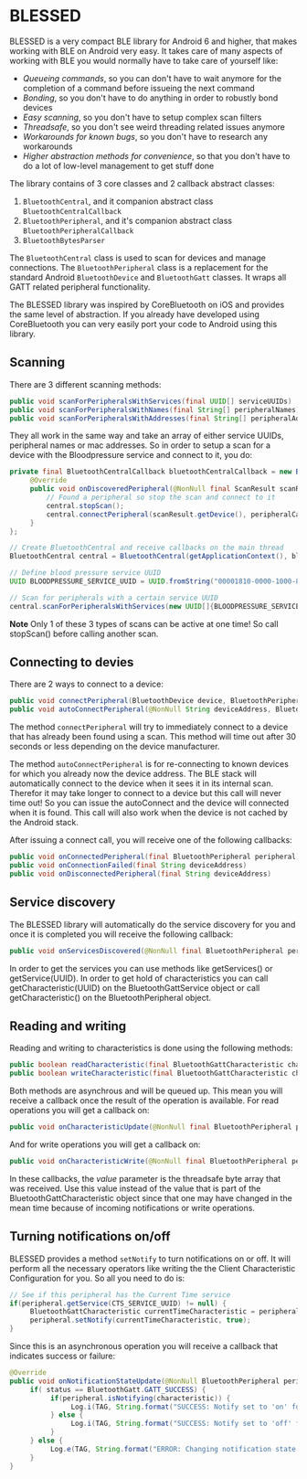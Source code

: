 # BLESSED

BLESSED is a very compact BLE library for Android 6 and higher, that makes working with BLE on Android very easy. It takes care of many aspects of working with BLE you would normally have to take care of yourself like:

* *Queueing commands*, so you can don't have to wait anymore for the completion of a command before issueing the next command
* *Bonding*, so you don't have to do anything in order to robustly bond devices
* *Easy scanning*, so you don't have to setup complex scan filters
* *Threadsafe*, so you don't see weird threading related issues anymore
* *Workarounds for known bugs*, so you don't have to research any workarounds
* *Higher abstraction methods for convenience*, so that you don't have to do a lot of low-level management to get stuff done

The library contains of 3 core classes and 2 callback abstract classes:
1. `BluetoothCentral`, and it companion abstract class `BluetoothCentralCallback`
2. `BluetoothPeripheral`, and it's companion abstract class `BluetoothPeripheralCallback`
3. `BluetoothBytesParser`

The `BluetoothCentral` class is used to scan for devices and manage connections. The `BluetoothPeripheral` class is a replacement for the standard Android `BluetoothDevice` and `BluetoothGatt` classes. It wraps all GATT related peripheral functionality.

The BLESSED library was inspired by CoreBluetooth on iOS and provides the same level of abstraction. If you already have developed using CoreBluetooth you can very easily port your code to Android using this library.

## Scanning

There are 3 different scanning methods:

```java
public void scanForPeripheralsWithServices(final UUID[] serviceUUIDs)
public void scanForPeripheralsWithNames(final String[] peripheralNames)
public void scanForPeripheralsWithAddresses(final String[] peripheralAddresses)
```

They all work in the same way and take an array of either service UUIDs, peripheral names or mac addresses. So in order to setup a scan for a device with the Bloodpressure service and connect to it, you do:

```java
private final BluetoothCentralCallback bluetoothCentralCallback = new BluetoothCentralCallback() {
     @Override
     public void onDiscoveredPeripheral(@NonNull final ScanResult scanResult) {
         // Found a peripheral so stop the scan and connect to it
         central.stopScan();
         central.connectPeripheral(scanResult.getDevice(), peripheralCallback);
     }
};

// Create BluetoothCentral and receive callbacks on the main thread
BluetoothCentral central = BluetoothCentral(getApplicationContext(), bluetoothCentralCallback, new Handler(Looper.getMainLooper()));

// Define blood pressure service UUID
UUID BLOODPRESSURE_SERVICE_UUID = UUID.fromString("00001810-0000-1000-8000-00805f9b34fb");

// Scan for peripherals with a certain service UUID
central.scanForPeripheralsWithServices(new UUID[]{BLOODPRESSURE_SERVICE_UUID});
```
**Note** Only 1 of these 3 types of scans can be active at one time! So call stopScan() before calling another scan.

## Connecting to devies

There are 2 ways to connect to a device:
```java
public void connectPeripheral(BluetoothDevice device, BluetoothPeripheralCallback peripheralCallback)
public void autoConnectPeripheral(@NonNull String deviceAddress, BluetoothPeripheralCallback peripheralCallback)
```

The method `connectPeripheral` will try to immediately connect to a device that has already been found using a scan. This method will time out after 30 seconds or less depending on the device manufacturer. 

The method `autoConnectPeripheral` is for re-connecting to known devices for which you already now the device address. The BLE stack will automatically connect to the device when it sees it in its internal scan. Therefor it may take longer to connect to a device but this call will never time out! So you can issue the autoConnect and the device will connected when it is found. This call will also work when the device is not cached by the Android stack.

After issuing a connect call, you will receive one of the following callbacks:
```java
public void onConnectedPeripheral(final BluetoothPeripheral peripheral)
public void onConnectionFailed(final String deviceAddress)
public void onDisconnectedPeripheral(final String deviceAddress)
```

## Service discovery

The BLESSED library will automatically do the service discovery for you and once it is completed you will receive the following callback:

```java
public void onServicesDiscovered(@NonNull final BluetoothPeripheral peripheral)
```
In order to get the services you can use methods like getServices() or getService(UUID). In order to get hold of characteristics you can call getCharacteristic(UUID) on the BluetoothGattService object or call getCharacteristic() on the BluetoothPeripheral object.

## Reading and writing

Reading and writing to characteristics is done using the following methods:

```java
public boolean readCharacteristic(final BluetoothGattCharacteristic characteristic)
public boolean writeCharacteristic(final BluetoothGattCharacteristic characteristic, final byte[] value, final int writeType)
```

Both methods are asynchrous and will be queued up. This mean you will receive a callback once the result of the operation is available.
For read operations you will get a callback on:

```java
public void onCharacteristicUpdate(@NonNull final BluetoothPeripheral peripheral, @NonNull byte[] value, @NonNull final BluetoothGattCharacteristic characteristic)
```
And for write operations you will get a callback on:
```java
public void onCharacteristicWrite(@NonNull final BluetoothPeripheral peripheral, @NonNull byte[] value, @NonNull final BluetoothGattCharacteristic characteristic, final int status)

```

In these callbacks, the *value* parameter is the threadsafe byte array that was received. Use this value instead of the value that is part of the BluetoothGattCharacteristic object since that one may have changed in the mean time because of incoming notifications or write operations.

## Turning notifications on/off

BLESSED provides a method `setNotify` to turn notifications on or off. It will perform all the necessary operators like writing the the Client Characteristic Configuration for you. So all you need to do is:

```java
// See if this peripheral has the Current Time service
if(peripheral.getService(CTS_SERVICE_UUID) != null) {
     BluetoothGattCharacteristic currentTimeCharacteristic = peripheral.getCharacteristic(CTS_SERVICE_UUID, CURRENT_TIME_CHARACTERISTIC_UUID);
     peripheral.setNotify(currentTimeCharacteristic, true);
}
```

Since this is an asynchronous operation you will receive a callback that indicates success or failure:

```java
@Override
public void onNotificationStateUpdate(@NonNull BluetoothPeripheral peripheral, @NonNull BluetoothGattCharacteristic characteristic, int status) {
     if( status == BluetoothGatt.GATT_SUCCESS) {
          if(peripheral.isNotifying(characteristic)) {
               Log.i(TAG, String.format("SUCCESS: Notify set to 'on' for %s", characteristic.getUuid()));
          } else {
               Log.i(TAG, String.format("SUCCESS: Notify set to 'off' for %s", characteristic.getUuid()));
          }
     } else {
          Log.e(TAG, String.format("ERROR: Changing notification state failed for %s", characteristic.getUuid()));
     }
}
```
